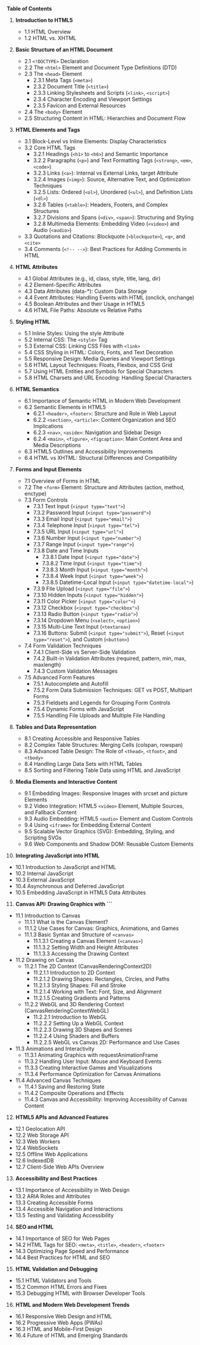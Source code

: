 **Table of Contents**

1. **Introduction to HTML5**
   - 1.1 HTML Overview
   - 1.2 HTML vs. XHTML

2. **Basic Structure of an HTML Document**
   - 2.1 `<!DOCTYPE>` Declaration
   - 2.2 The ``<html>`` Element and Document Type Definitions (DTD)
   - 2.3 The ``<head>`` Element
      - 2.3.1 Meta Tags (``<meta>``)
      - 2.3.2 Document Title (``<title>``)
      - 2.3.3 Linking Stylesheets and Scripts (``<link>``, ``<script>``)
      - 2.3.4 Character Encoding and Viewport Settings
      - 2.3.5 Favicon and External Resources
   - 2.4 The ``<body>`` Element
   - 2.5 Structuring Content in HTML: Hierarchies and Document Flow

3. **HTML Elements and Tags**
   - 3.1 Block-Level vs Inline Elements: Display Characteristics
   - 3.2 Core HTML Tags
      - 3.2.1 Headings (``<h1>`` to ``<h6>``) and Semantic Importance
      - 3.2.2 Paragraphs (``<p>``) and Text Formatting Tags (``<strong>``, ``<em>``, ``<code>``)
      - 3.2.3 Links (``<a>``): Internal vs External Links, target Attribute
      - 3.2.4 Images (``<img>``): Source, Alternative Text, and Optimization Techniques
      - 3.2.5 Lists: Ordered (``<ol>``), Unordered (``<ul>``), and Definition Lists (``<dl>``)
      - 3.2.6 Tables (``<table>``): Headers, Footers, and Complex Structures
      - 3.2.7 Divisions and Spans (``<div>``, ``<span>``): Structuring and Styling
      - 3.2.8 Multimedia Elements: Embedding Video (``<video>``) and Audio (``<audio>``)
   - 3.3 Quotations and Citations: Blockquote (``<blockquote>``), ``<q>``, and ``<cite>``
   - 3.4 Comments (``<!-- -->``): Best Practices for Adding Comments in HTML

4. **HTML Attributes**
   - 4.1 Global Attributes (e.g., id, class, style, title, lang, dir)
   - 4.2 Element-Specific Attributes
   - 4.3 Data Attributes (data-*): Custom Data Storage
   - 4.4 Event Attributes: Handling Events with HTML (onclick, onchange)
   - 4.5 Boolean Attributes and their Usage in HTML5
   - 4.6 HTML File Paths: Absolute vs Relative Paths

5. **Styling HTML**
   - 5.1 Inline Styles: Using the style Attribute
   - 5.2 Internal CSS: The ``<style>`` Tag
   - 5.3 External CSS: Linking CSS Files with ``<link>``
   - 5.4 CSS Styling in HTML: Colors, Fonts, and Text Decoration
   - 5.5 Responsive Design: Media Queries and Viewport Settings
   - 5.6 HTML Layout Techniques: Floats, Flexbox, and CSS Grid
   - 5.7 Using HTML Entities and Symbols for Special Characters
   - 5.8 HTML Charsets and URL Encoding: Handling Special Characters

6. **HTML Semantics**
   - 6.1 Importance of Semantic HTML in Modern Web Development
   - 6.2 Semantic Elements in HTML5
      - 6.2.1 ``<header>``, ``<footer>``: Structure and Role in Web Layout
      - 6.2.2 ``<section>``, ``<article>``: Content Organization and SEO Implications
      - 6.2.3 ``<nav>``, ``<aside>``: Navigation and Sidebar Design
      - 6.2.4 ``<main>``, ``<figure>``, ``<figcaption>``: Main Content Area and Media Descriptions
   - 6.3 HTML5 Outlines and Accessibility Improvements
   - 6.4 HTML vs XHTML: Structural Differences and Compatibility

7. **Forms and Input Elements**
   - 7.1 Overview of Forms in HTML
   - 7.2 The ``<form>`` Element: Structure and Attributes (action, method, enctype)
   - 7.3 Form Controls
      - 7.3.1 Text Input (``<input type="text">``)
      - 7.3.2 Password Input (``<input type="password">``)
      - 7.3.3 Email Input (``<input type="email">``)
      - 7.3.4 Telephone Input (``<input type="tel">``)
      - 7.3.5 URL Input (``<input type="url">``)
      - 7.3.6 Number Input (``<input type="number">``)
      - 7.3.7 Range Input (``<input type="range">``)
      - 7.3.8 Date and Time Inputs
         - 7.3.8.1 Date Input (``<input type="date">``)
         - 7.3.8.2 Time Input (``<input type="time">``)
         - 7.3.8.3 Month Input (``<input type="month">``)
         - 7.3.8.4 Week Input (``<input type="week">``)
         - 7.3.8.5 Datetime-Local Input (``<input type="datetime-local">``)
      - 7.3.9 File Upload (``<input type="file">``)
      - 7.3.10 Hidden Inputs (``<input type="hidden">``)
      - 7.3.11 Color Picker (``<input type="color">``)
      - 7.3.12 Checkbox (``<input type="checkbox">``)
      - 7.3.13 Radio Button (``<input type="radio">``)
      - 7.3.14 Dropdown Menu (``<select>``, ``<option>``)
      - 7.3.15 Multi-Line Text Input (``<textarea>``)
      - 7.3.16 Buttons: Submit (``<input type="submit">``), Reset (``<input type="reset">``), and Custom (``<button>``)
   - 7.4 Form Validation Techniques
      - 7.4.1 Client-Side vs Server-Side Validation
      - 7.4.2 Built-in Validation Attributes (required, pattern, min, max, maxlength)
      - 7.4.3 Custom Validation Messages
   - 7.5 Advanced Form Features
      - 7.5.1 Autocomplete and Autofill
      - 7.5.2 Form Data Submission Techniques: GET vs POST, Multipart Forms
      - 7.5.3 Fieldsets and Legends for Grouping Form Controls
      - 7.5.4 Dynamic Forms with JavaScript
      - 7.5.5 Handling File Uploads and Multiple File Handling

8. **Tables and Data Representation**
   - 8.1 Creating Accessible and Responsive Tables
   - 8.2 Complex Table Structures: Merging Cells (colspan, rowspan)
   - 8.3 Advanced Table Design: The Role of ``<thead>``, ``<tfoot>``, and ``<tbody>``
   - 8.4 Handling Large Data Sets with HTML Tables
   - 8.5 Sorting and Filtering Table Data using HTML and JavaScript

9. **Media Elements and Interactive Content**
   - 9.1 Embedding Images: Responsive Images with srcset and picture Elements
   - 9.2 Video Integration: HTML5 ``<video>`` Element, Multiple Sources, and Fallback Content
   - 9.3 Audio Embedding: HTML5 ``<audio>`` Element and Custom Controls
   - 9.4 Using ``<iframe>`` for Embedding External Content
   - 9.5 Scalable Vector Graphics (SVG): Embedding, Styling, and Scripting SVGs
   - 9.6 Web Components and Shadow DOM: Reusable Custom Elements

10. **Integrating JavaScript into HTML**
   - 10.1 Introduction to JavaScript and HTML
   - 10.2 Internal JavaScript
   - 10.3 External JavaScript
   - 10.4 Asynchronous and Deferred JavaScript
   - 10.5 Embedding JavaScript in HTML5 Data Attributes

11. **Canvas API: Drawing Graphics with ``<canvas>`**
   - 11.1 Introduction to Canvas
      - 11.1.1 What is the Canvas Element?
      - 11.1.2 Use Cases for Canvas: Graphics, Animations, and Games
      - 11.1.3 Basic Syntax and Structure of ``<canvas>``
         - 11.1.3.1 Creating a Canvas Element (``<canvas>``)
         - 11.1.3.2 Setting Width and Height Attributes
         - 11.1.3.3 Accessing the Drawing Context
   - 11.2 Drawing on Canvas
      - 11.2.1 The 2D Context (CanvasRenderingContext2D)
         - 11.2.1.1 Introduction to 2D Context
         - 11.2.1.2 Drawing Shapes: Rectangles, Circles, and Paths
         - 11.2.1.3 Styling Shapes: Fill and Stroke
         - 11.2.1.4 Working with Text: Font, Size, and Alignment
         - 11.2.1.5 Creating Gradients and Patterns
      - 11.2.2 WebGL and 3D Rendering Context (CanvasRenderingContextWebGL)
         - 11.2.2.1 Introduction to WebGL
         - 11.2.2.2 Setting Up a WebGL Context
         - 11.2.2.3 Drawing 3D Shapes and Scenes
         - 11.2.2.4 Using Shaders and Buffers
         - 11.2.2.5 WebGL vs Canvas 2D: Performance and Use Cases
   - 11.3 Animations and Interactivity
      - 11.3.1 Animating Graphics with requestAnimationFrame
      - 11.3.2 Handling User Input: Mouse and Keyboard Events
      - 11.3.3 Creating Interactive Games and Visualizations
      - 11.3.4 Performance Optimization for Canvas Animations
   - 11.4 Advanced Canvas Techniques
      - 11.4.1 Saving and Restoring State
      - 11.4.2 Composite Operations and Effects
      - 11.4.3 Canvas and Accessibility: Improving Accessibility of Canvas Content

12. **HTML5 APIs and Advanced Features**
   - 12.1 Geolocation API
   - 12.2 Web Storage API
   - 12.3 Web Workers
   - 12.4 WebSockets
   - 12.5 Offline Web Applications
   - 12.6 IndexedDB
   - 12.7 Client-Side Web APIs Overview

13. **Accessibility and Best Practices**
   - 13.1 Importance of Accessibility in Web Design
   - 13.2 ARIA Roles and Attributes
   - 13.3 Creating Accessible Forms
   - 13.4 Accessible Navigation and Interactions
   - 13.5 Testing and Validating Accessibility

14. **SEO and HTML**
   - 14.1 Importance of SEO for Web Pages
   - 14.2 HTML Tags for SEO: ``<meta>``, ``<title>``, ``<header>``, ``<footer>``
   - 14.3 Optimizing Page Speed and Performance
   - 14.4 Best Practices for HTML and SEO

15. **HTML Validation and Debugging**
   - 15.1 HTML Validators and Tools
   - 15.2 Common HTML Errors and Fixes
   - 15.3 Debugging HTML with Browser Developer Tools

16. **HTML and Modern Web Development Trends**
   - 16.1 Responsive Web Design and HTML
   - 16.2 Progressive Web Apps (PWAs)
   - 16.3 HTML and Mobile-First Design
   - 16.4 Future of HTML and Emerging Standards
